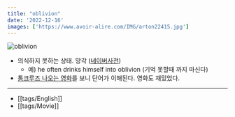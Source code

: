 ```yaml
---
title: "oblivion"
date: '2022-12-16'
images: ['https://www.avoir-alire.com/IMG/arton22415.jpg']
---
```


![oblivion](https://www.avoir-alire.com/IMG/arton22415.jpg)

- 의식하지 못하는 상태. 망각 ([네이버사전](https://en.dict.naver.com/#/entry/enko/3acb82951e3b4b55912d189d52877de0))
	- 예) he often drinks himself into oblivion (기억 못할때 까지 마신다)
- [톰크루즈 나오는 영화](https://movie.naver.com/movie/bi/mi/basic.naver?code=85633)를 보니 단어가 이해된다. 영화도 재밌었다.

---
- [[tags/English]]
- [[tags/Movie]]